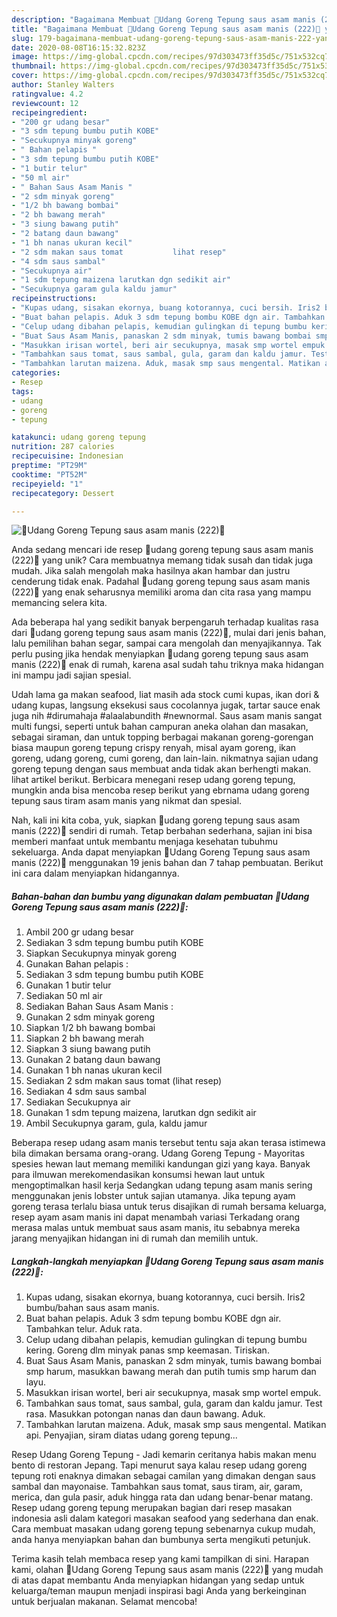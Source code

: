 ```yaml
---
description: "Bagaimana Membuat 🦐Udang Goreng Tepung saus asam manis (222)🦐 yang Bikin Ngiler"
title: "Bagaimana Membuat 🦐Udang Goreng Tepung saus asam manis (222)🦐 yang Bikin Ngiler"
slug: 179-bagaimana-membuat-udang-goreng-tepung-saus-asam-manis-222-yang-bikin-ngiler
date: 2020-08-08T16:15:32.823Z
image: https://img-global.cpcdn.com/recipes/97d303473ff35d5c/751x532cq70/🦐udang-goreng-tepung-saus-asam-manis-222🦐-foto-resep-utama.jpg
thumbnail: https://img-global.cpcdn.com/recipes/97d303473ff35d5c/751x532cq70/🦐udang-goreng-tepung-saus-asam-manis-222🦐-foto-resep-utama.jpg
cover: https://img-global.cpcdn.com/recipes/97d303473ff35d5c/751x532cq70/🦐udang-goreng-tepung-saus-asam-manis-222🦐-foto-resep-utama.jpg
author: Stanley Walters
ratingvalue: 4.2
reviewcount: 12
recipeingredient:
- "200 gr udang besar"
- "3 sdm tepung bumbu putih KOBE"
- "Secukupnya minyak goreng"
- " Bahan pelapis "
- "3 sdm tepung bumbu putih KOBE"
- "1 butir telur"
- "50 ml air"
- " Bahan Saus Asam Manis "
- "2 sdm minyak goreng"
- "1/2 bh bawang bombai"
- "2 bh bawang merah"
- "3 siung bawang putih"
- "2 batang daun bawang"
- "1 bh nanas ukuran kecil"
- "2 sdm makan saus tomat           lihat resep"
- "4 sdm saus sambal"
- "Secukupnya air"
- "1 sdm tepung maizena larutkan dgn sedikit air"
- "Secukupnya garam gula kaldu jamur"
recipeinstructions:
- "Kupas udang, sisakan ekornya, buang kotorannya, cuci bersih. Iris2 bumbu/bahan saus asam manis."
- "Buat bahan pelapis. Aduk 3 sdm tepung bombu KOBE dgn air. Tambahkan telur. Aduk rata."
- "Celup udang dibahan pelapis, kemudian gulingkan di tepung bumbu kering. Goreng dlm minyak panas smp keemasan. Tiriskan."
- "Buat Saus Asam Manis, panaskan 2 sdm minyak, tumis bawang bombai smp harum, masukkan bawang merah dan putih tumis smp harum dan layu."
- "Masukkan irisan wortel, beri air secukupnya, masak smp wortel empuk."
- "Tambahkan saus tomat, saus sambal, gula, garam dan kaldu jamur. Test rasa. Masukkan potongan nanas dan daun bawang. Aduk."
- "Tambahkan larutan maizena. Aduk, masak smp saus mengental. Matikan api. Penyajian, siram diatas udang goreng tepung..."
categories:
- Resep
tags:
- udang
- goreng
- tepung

katakunci: udang goreng tepung 
nutrition: 287 calories
recipecuisine: Indonesian
preptime: "PT29M"
cooktime: "PT52M"
recipeyield: "1"
recipecategory: Dessert

---
```



![🦐Udang Goreng Tepung saus asam manis (222)🦐](https://img-global.cpcdn.com/recipes/97d303473ff35d5c/751x532cq70/🦐udang-goreng-tepung-saus-asam-manis-222🦐-foto-resep-utama.jpg)

Anda sedang mencari ide resep 🦐udang goreng tepung saus asam manis (222)🦐 yang unik? Cara membuatnya memang tidak susah dan tidak juga mudah. Jika salah mengolah maka hasilnya akan hambar dan justru cenderung tidak enak. Padahal 🦐udang goreng tepung saus asam manis (222)🦐 yang enak seharusnya memiliki aroma dan cita rasa yang mampu memancing selera kita.

Ada beberapa hal yang sedikit banyak berpengaruh terhadap kualitas rasa dari 🦐udang goreng tepung saus asam manis (222)🦐, mulai dari jenis bahan, lalu pemilihan bahan segar, sampai cara mengolah dan menyajikannya. Tak perlu pusing jika hendak menyiapkan 🦐udang goreng tepung saus asam manis (222)🦐 enak di rumah, karena asal sudah tahu triknya maka hidangan ini mampu jadi sajian spesial.

Udah lama ga makan seafood, liat masih ada stock cumi kupas, ikan dori &amp; udang kupas, langsung eksekusi saus cocolannya jugak, tartar sauce enak juga nih #dirumahaja #alaalabundith #newnormal. Saus asam manis sangat multi fungsi, seperti untuk bahan campuran aneka olahan dan masakan, sebagai siraman, dan untuk topping berbagai makanan goreng-gorengan biasa maupun goreng tepung crispy renyah, misal ayam goreng, ikan goreng, udang goreng, cumi goreng, dan lain-lain. nikmatnya sajian udang goreng tepung dengan saus membuat anda tidak akan berhengti makan. lihat artikel berikut. Berbicara menegani resep udang goreng tepung, mungkin anda bisa mencoba resep berikut yang ebrnama udang goreng tepung saus tiram asam manis yang nikmat dan spesial.


Nah, kali ini kita coba, yuk, siapkan 🦐udang goreng tepung saus asam manis (222)🦐 sendiri di rumah. Tetap berbahan sederhana, sajian ini bisa memberi manfaat untuk membantu menjaga kesehatan tubuhmu sekeluarga. Anda dapat menyiapkan 🦐Udang Goreng Tepung saus asam manis (222)🦐 menggunakan 19 jenis bahan dan 7 tahap pembuatan. Berikut ini cara dalam menyiapkan hidangannya.

<!--inarticleads1-->

##### Bahan-bahan dan bumbu yang digunakan dalam pembuatan 🦐Udang Goreng Tepung saus asam manis (222)🦐:

1. Ambil 200 gr udang besar
1. Sediakan 3 sdm tepung bumbu putih KOBE
1. Siapkan Secukupnya minyak goreng
1. Gunakan  Bahan pelapis :
1. Sediakan 3 sdm tepung bumbu putih KOBE
1. Gunakan 1 butir telur
1. Sediakan 50 ml air
1. Sediakan  Bahan Saus Asam Manis :
1. Gunakan 2 sdm minyak goreng
1. Siapkan 1/2 bh bawang bombai
1. Siapkan 2 bh bawang merah
1. Siapkan 3 siung bawang putih
1. Gunakan 2 batang daun bawang
1. Gunakan 1 bh nanas ukuran kecil
1. Sediakan 2 sdm makan saus tomat           (lihat resep)
1. Sediakan 4 sdm saus sambal
1. Sediakan Secukupnya air
1. Gunakan 1 sdm tepung maizena, larutkan dgn sedikit air
1. Ambil Secukupnya garam, gula, kaldu jamur


Beberapa resep udang asam manis tersebut tentu saja akan terasa istimewa bila dimakan bersama orang-orang. Udang Goreng Tepung - Mayoritas spesies hewan laut memang memiliki kandungan gizi yang kaya. Banyak para ilmuwan merekomendasikan konsumsi hewan laut untuk mengoptimalkan hasil kerja Sedangkan udang tepung asam manis sering menggunakan jenis lobster untuk sajian utamanya. Jika tepung ayam goreng terasa terlalu biasa untuk terus disajikan di rumah bersama keluarga, resep ayam asam manis ini dapat menambah variasi Terkadang orang merasa malas untuk membuat saus asam manis, itu sebabnya mereka jarang menyajikan hidangan ini di rumah dan memilih untuk. 

<!--inarticleads2-->

##### Langkah-langkah menyiapkan 🦐Udang Goreng Tepung saus asam manis (222)🦐:

1. Kupas udang, sisakan ekornya, buang kotorannya, cuci bersih. Iris2 bumbu/bahan saus asam manis.
1. Buat bahan pelapis. Aduk 3 sdm tepung bombu KOBE dgn air. Tambahkan telur. Aduk rata.
1. Celup udang dibahan pelapis, kemudian gulingkan di tepung bumbu kering. Goreng dlm minyak panas smp keemasan. Tiriskan.
1. Buat Saus Asam Manis, panaskan 2 sdm minyak, tumis bawang bombai smp harum, masukkan bawang merah dan putih tumis smp harum dan layu.
1. Masukkan irisan wortel, beri air secukupnya, masak smp wortel empuk.
1. Tambahkan saus tomat, saus sambal, gula, garam dan kaldu jamur. Test rasa. Masukkan potongan nanas dan daun bawang. Aduk.
1. Tambahkan larutan maizena. Aduk, masak smp saus mengental. Matikan api. Penyajian, siram diatas udang goreng tepung...


Resep Udang Goreng Tepung - Jadi kemarin ceritanya habis makan menu bento di restoran Jepang. Tapi menurut saya kalau resep udang goreng tepung roti enaknya dimakan sebagai camilan yang dimakan dengan saus sambal dan mayonaise. Tambahkan saus tomat, saus tiram, air, garam, merica, dan gula pasir, aduk hingga rata dan udang benar-benar matang. Resep udang goreng tepung merupakan bagian dari resep masakan indonesia asli dalam kategori masakan seafood yang sederhana dan enak. Cara membuat masakan udang goreng tepung sebenarnya cukup mudah, anda hanya menyiapkan bahan dan bumbunya serta mengikuti petunjuk. 

Terima kasih telah membaca resep yang kami tampilkan di sini. Harapan kami, olahan 🦐Udang Goreng Tepung saus asam manis (222)🦐 yang mudah di atas dapat membantu Anda menyiapkan hidangan yang sedap untuk keluarga/teman maupun menjadi inspirasi bagi Anda yang berkeinginan untuk berjualan makanan. Selamat mencoba!
